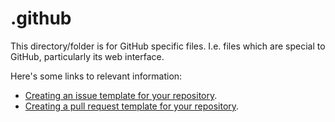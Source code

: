 # .github

This directory/folder is for GitHub specific files.
I.e. files which are special to GitHub, particularly its web interface.

Here's some links to relevant information:
- [Creating an issue template for your repository](https://help.github.com/articles/creating-an-issue-template-for-your-repository/).
- [Creating a pull request template for your repository](https://help.github.com/articles/creating-a-pull-request-template-for-your-repository/).
